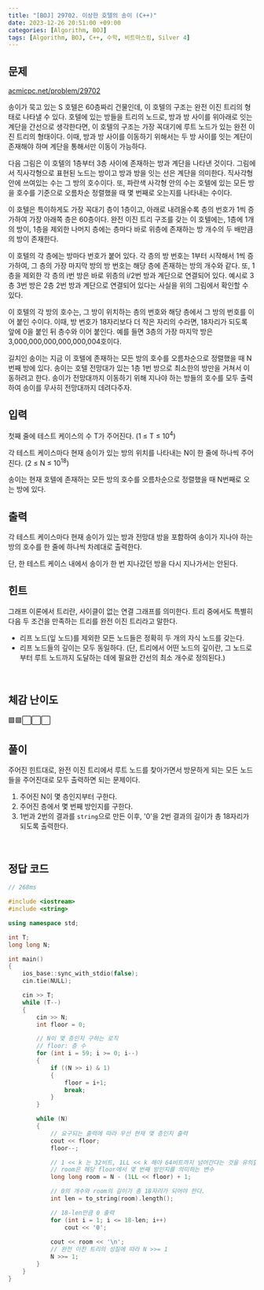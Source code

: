 ```yaml
---
title: "[BOJ] 29702. 이상한 호텔의 송이 (C++)"
date: 2023-12-26 20:51:00 +09:00
categories: [Algorithm, BOJ]
tags: [Algorithm, BOJ, C++, 수학, 비트마스킹, Silver 4]
---
```

## **문제**
[acmicpc.net/problem/29702](https://www.acmicpc.net/problem/29702)
<br>

송이가 묵고 있는 S 호텔은 60층짜리 건물인데, 이 호텔의 구조는 완전 이진 트리의 형태로 나타낼 수 있다. 호텔에 있는 방들을 트리의 노드로, 방과 방 사이를 위아래로 잇는 계단을 간선으로 생각한다면, 이 호텔의 구조는 가장 꼭대기에 루트 노드가 있는 완전 이진 트리의 형태이다. 이때, 방과 방 사이를 이동하기 위해서는 두 방 사이를 잇는 계단이 존재해야 하며 계단을 통해서만 이동이 가능하다.

다음 그림은 이 호텔의 1층부터 3층 사이에 존재하는 방과 계단을 나타낸 것이다. 그림에서 직사각형으로 표현된 노드는 방이고 방과 방을 잇는 선은 계단을 의미한다. 직사각형 안에 쓰여있는 수는 그 방의 호수이다. 또, 파란색 사각형 안의 수는 호텔에 있는 모든 방을 호수를 기준으로 오름차순 정렬했을 때 몇 번째로 오는지를 나타내는 수이다.

이 호텔은 특이하게도 가장 꼭대기 층이 1층이고, 아래로 내려올수록 층의 번호가 1씩 증가하여 가장 아래쪽 층은 60층이다. 완전 이진 트리 구조를 갖는 이 호텔에는, 1층에 1개의 방이, 1층을 제외한 나머지 층에는 층마다 바로 위층에 존재하는 방 개수의 두 배만큼의 방이 존재한다.

이 호텔의 각 층에는 방마다 번호가 붙어 있다. 각 층의 방 번호는 1부터 시작해서 1씩 증가하여, 그 층의 가장 마지막 방의 방 번호는 해당 층에 존재하는 방의 개수와 같다. 또, 1층을 제외한 각 층의 i번 방은 바로 위층의 i/2번 방과 계단으로 연결되어 있다. 예시로 3층 3번 방은 2층 2번 방과 계단으로 연결되어 있다는 사실을 위의 그림에서 확인할 수 있다.

이 호텔의 각 방의 호수는, 그 방이 위치하는 층의 번호와 해당 층에서 그 방의 번호를 이어 붙인 수이다. 이때, 방 번호가 18자리보다 더 작은 자리의 수라면, 
18자리가 되도록 앞에 0을 붙인 뒤 층수와 이어 붙인다. 예를 들면 3층의 가장 마지막 방은 3,000,000,000,000,000,004호이다.

길치인 송이는 지금 이 호텔에 존재하는 모든 방의 호수를 오름차순으로 정렬했을 때 N번째 방에 있다. 송이는 호텔 전망대가 있는 1층 1번 방으로 최소한의 방만을 거쳐서 이동하려고 한다. 송이가 전망대까지 이동하기 위해 지나야 하는 방들의 호수를 모두 출력하여 송이를 무사히 전망대까지 데려다주자.
<br>

## **입력**
첫째 줄에 테스트 케이스의 수 T가 주어진다. (1 ≤ T ≤ 10<sup>4</sup>)

각 테스트 케이스마다 현재 송이가 있는 방의 위치를 나타내는 N이 한 줄에 하나씩 주어진다. (2 ≤ N ≤ 10<sup>18</sup>)

송이는 현재 호텔에 존재하는 모든 방의 호수를 오름차순으로 정렬했을 때 
N번째로 오는 방에 있다.
<br>

## **출력**
각 테스트 케이스마다 현재 송이가 있는 방과 전망대 방을 포함하여 송이가 지나야 하는 방의 호수를 한 줄에 하나씩 차례대로 출력한다.

단, 한 테스트 케이스 내에서 송이가 한 번 지나갔던 방을 다시 지나가서는 안된다.
<br>

## **힌트**
그래프 이론에서 트리란, 사이클이 없는 연결 그래프를 의미한다. 트리 중에서도 특별히 다음 두 조건을 만족하는 트리를 완전 이진 트리라고 말한다.

- 리프 노드(잎 노드)를 제외한 모든 노드들은 정확히 두 개의 자식 노드를 갖는다.
- 리프 노드들의 깊이는 모두 동일하다. (단, 트리에서 어떤 노드의 깊이란, 그 노드로부터 루트 노드까지 도달하는 데에 필요한 간선의 최소 개수로 정의된다.)
<br>

## **체감 난이도**
🟩🟩⬜⬜⬜
<br>

## **풀이**
주어진 힌트대로, 완전 이진 트리에서 루트 노드를 찾아가면서 방문하게 되는 모든 노드들을 주어진대로 모두 출력하면 되는 문제이다.

1. 주어진 N이 몇 층인지부터 구한다.
2. 주어진 층에서 몇 번째 방인지를 구한다.
3. 1번과 2번의 결과를 `string`으로 만든 이후, '0'을 2번 결과의 길이가 총 18자리가 되도록 출력한다.
<br>

## **정답 코드**
```c++
// 268ms

#include <iostream>
#include <string>

using namespace std;

int T;
long long N;

int main()
{
    ios_base::sync_with_stdio(false);
    cin.tie(NULL);

    cin >> T;
    while (T--)
    {
        cin >> N;
        int floor = 0;

        // N이 몇 층인지 구하는 로직
        // floor: 층 수
        for (int i = 59; i >= 0; i--)
        {
            if ((N >> i) & 1)
            {
                floor = i+1;
                break;
            }
        }

        while (N)
        {
            // 요구되는 출력에 따라 우선 현재 몇 층인지 출력
            cout << floor;
            floor--;

            // 1 << k 는 32비트, 1LL << k 해야 64비트까지 넘어간다는 것을 유의할 것
            // room은 해당 floor에서 몇 번째 방인지를 의미하는 변수
            long long room = N - (1LL << floor) + 1;

            // 0의 개수와 room의 길이가 총 18자리가 되어야 한다.
            int len = to_string(room).length();

            // 18-len만큼 0 출력
            for (int i = 1; i <= 18-len; i++)
                cout << '0';
            
            cout << room << '\n';
            // 완전 이진 트리의 성질에 따라 N >>= 1
            N >>= 1;
        }
    }
}
```